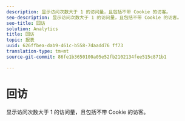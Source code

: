 ```yaml
---
description: 显示访问次数大于 1 的访问量，且包括不带 Cookie 的访客。
seo-description: 显示访问次数大于 1 的访问量，且包括不带 Cookie 的访客。
seo-title: 回访
solution: Analytics
title: 回访
topic: 报表
uuid: 626ffbea-dab9-461c-b558-7daadd76 ff73
translation-type: tm+mt
source-git-commit: 86fe1b3650100a05e52fb2102134fee515c871b1

---
```



# 回访

显示访问次数大于 1 的访问量，且包括不带 Cookie 的访客。

